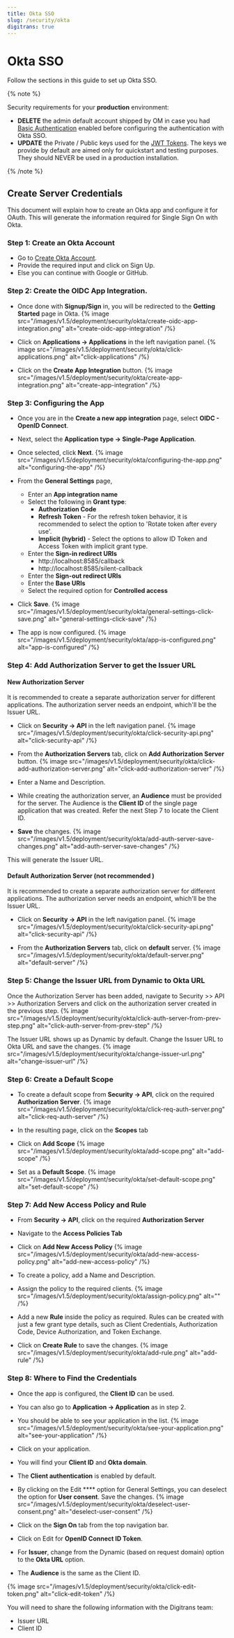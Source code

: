 ```yaml
---
title: Okta SSO
slug: /security/okta
digitrans: true
---
```


# Okta SSO

Follow the sections in this guide to set up Okta SSO.

{% note %}

Security requirements for your **production** environment:
- **DELETE** the admin default account shipped by OM in case you had [Basic Authentication](/deployment/security/basic-auth)
  enabled before configuring the authentication with Okta SSO.
- **UPDATE** the Private / Public keys used for the [JWT Tokens](/deployment/security/enable-jwt-tokens). The keys we provide
  by default are aimed only for quickstart and testing purposes. They should NEVER be used in a production installation.

{% /note %}

## Create Server Credentials

This document will explain how to create an Okta app and configure it for OAuth. This will generate the information required for Single Sign On with Okta.

### Step 1: Create an Okta Account
- Go to [Create Okta Account](https://developer.okta.com/signup/).
- Provide the required input and click on Sign Up.
- Else you can continue with Google or GitHub.

### Step 2: Create the OIDC App Integration.
- Once done with **Signup/Sign** in, you will be redirected to the **Getting Started** page in Okta.
{% image src="/images/v1.5/deployment/security/okta/create-oidc-app-integration.png" alt="create-oidc-app-integration" /%}

- Click on **Applications -> Applications** in the left navigation panel.
{% image src="/images/v1.5/deployment/security/okta/click-applications.png" alt="click-applications" /%}

- Click on the **Create App Integration** button.
{% image src="/images/v1.5/deployment/security/okta/create-app-integration.png" alt="create-app-integration" /%}

### Step 3: Configuring the App
- Once you are in the **Create a new app integration** page, select **OIDC - OpenID Connect**.
- Next, select the **Application type -> Single-Page Application**.
- Once selected, click **Next**.
{% image src="/images/v1.5/deployment/security/okta/configuring-the-app.png" alt="configuring-the-app" /%}

- From the **General Settings** page,
  * Enter an **App integration name**
  * Select the following in **Grant type**:
    * **Authorization Code**
    * **Refresh Token** - For the refresh token behavior, it is recommended to select the option to 'Rotate token after every use'.
    * **Implicit (hybrid)** - Select the options to allow ID Token and Access Token with implicit grant type.
  * Enter the **Sign-in redirect URIs**
    * http://localhost:8585/callback
    * http://localhost:8585/silent-callback
  * Enter the **Sign-out redirect URIs**
  * Enter the **Base URIs**
  * Select the required option for **Controlled access**
- Click **Save**.
{% image src="/images/v1.5/deployment/security/okta/general-settings-click-save.png" alt="general-settings-click-save" /%}

- The app is now configured.
{% image src="/images/v1.5/deployment/security/okta/app-is-configured.png" alt="app-is-configured" /%}

### Step 4: Add Authorization Server to get the Issuer URL
#### New Authorization Server 
It is recommended to create a separate authorization server for different applications. The authorization server needs an endpoint, which'll be the Issuer URL.
- Click on **Security -> API** in the left navigation panel.
{% image src="/images/v1.5/deployment/security/okta/click-security-api.png" alt="click-security-api" /%}

- From the **Authorization Servers** tab, click on **Add Authorization Server** button.
{% image src="/images/v1.5/deployment/security/okta/click-add-authorization-server.png" alt="click-add-authorization-server" /%}

- Enter a Name and Description.
- While creating the authorization server, an **Audience** must be provided for the server. The Audience is the **Client ID** of the single page application that was created. Refer the next Step 7 to locate the Client ID.
- **Save** the changes.
{% image src="/images/v1.5/deployment/security/okta/add-auth-server-save-changes.png" alt="add-auth-server-save-changes" /%}

This will generate the Issuer URL.
#### Default Authorization Server (not recommended )
It is recommended to create a separate authorization server for different applications. The authorization server needs an endpoint, which'll be the Issuer URL.
- Click on **Security -> API** in the left navigation panel.
{% image src="/images/v1.5/deployment/security/okta/click-security-api.png" alt="click-security-api" /%}

- From the **Authorization Servers** tab, click on **default** server.
{% image src="/images/v1.5/deployment/security/okta/default-server.png" alt="default-server" /%}


### Step 5: Change the Issuer URL from Dynamic to Okta URL
Once the Authorization Server has been added, navigate to Security >> API >> Authorization Servers and click on the authorization server created in the previous step.
{% image src="/images/v1.5/deployment/security/okta/click-auth-server-from-prev-step.png" alt="click-auth-server-from-prev-step" /%}

The Issuer URL shows up as Dynamic by default. Change the Issuer URL to Okta URL and save the changes.
{% image src="/images/v1.5/deployment/security/okta/change-issuer-url.png" alt="change-issuer-url" /%}

### Step 6: Create a Default Scope
- To create a default scope from **Security -> API**, click on the required **Authorization Server**.
{% image src="/images/v1.5/deployment/security/okta/click-req-auth-server.png" alt="click-req-auth-server" /%}

- In the resulting page, click on the **Scopes** tab
- Click on **Add Scope**
{% image src="/images/v1.5/deployment/security/okta/add-scope.png" alt="add-scope" /%}

- Set as a **Default Scope**.
{% image src="/images/v1.5/deployment/security/okta/set-default-scope.png" alt="set-default-scope" /%}

### Step 7: Add New Access Policy and Rule
- From **Security -> API**, click on the required **Authorization Server**
- Navigate to the **Access Policies Tab**
- Click on **Add New Access Policy**
{% image src="/images/v1.5/deployment/security/okta/add-new-access-policy.png" alt="add-new-access-policy" /%}

- To create a policy, add a Name and Description.
- Assign the policy to the required clients.
{% image src="/images/v1.5/deployment/security/okta/assign-policy.png" alt="" /%}

- Add a new **Rule** inside the policy as required. Rules can be created with just a few grant type details, such as Client Credentials, Authorization Code, Device Authorization, and Token Exchange.
- Click on **Create Rule** to save the changes.
{% image src="/images/v1.5/deployment/security/okta/add-rule.png" alt="add-rule" /%}

### Step 8: Where to Find the Credentials
- Once the app is configured, the **Client ID** can be used.
- You can also go to **Application -> Application** as in step 2.
- You should be able to see your application in the list.
{% image src="/images/v1.5/deployment/security/okta/see-your-application.png" alt="see-your-application" /%}

- Click on your application.
- You will find your **Client ID** and **Okta domain**.
- The **Client authentication** is enabled by default.
- By clicking on the Edit **** option for General Settings, you can deselect the option for **User consent**. Save the changes.
{% image src="/images/v1.5/deployment/security/okta/deselect-user-consent.png" alt="deselect-user-consent" /%}

- Click on the **Sign On** tab from the top navigation bar.
- Click on Edit for **OpenID Connect ID Token**.
- For **Issuer**, change from the Dynamic (based on request domain) option to the **Okta URL** option.
- The **Audience** is the same as the Client ID.

{% image src="/images/v1.5/deployment/security/okta/click-edit-token.png" alt="click-edit-token" /%}

You will need to share the following information with the Digitrans team:
- Issuer URL
- Client ID
